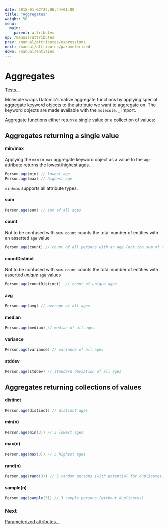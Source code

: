 ```yaml
---
date: 2015-01-02T22:06:44+01:00
title: "Aggregates"
weight: 50
menu:
  main:
    parent: attributes
up: /manual/attributes
prev: /manual/attributes/expressions
next: /manual/attributes/parameterized
down: /manual/entities
---
```


# Aggregates

[Tests...](https://github.com/scalamolecule/molecule/blob/master/examples/src/test/scala/molecule/examples/dayOfDatomic/Aggregates.scala)

Molecule wraps Datomic's native aggregate functions by applying special aggregate keyword objects to the attribute we want to 
aggregate on. The keyword objects are made available with the `molecule._` import.

Aggregate functions either return a single value or a collection of values:

## Aggregates returning a single value

#### min/max
Applying the `min` or `max` aggregate keyword object as a value to the `age` attribute returns the lowest/highest ages.
```scala
Person.age(min) // lowest age
Person.age(max) // highest age
```
`min`/`max` supports all attribute types.


#### sum

```scala
Person.age(sum) // sum of all ages
```


#### count

Not to be confused with `sum`. `count` counts the total number of entities with an asserted `age` value
```scala
Person.age(count) // count of all persons with an age (not the sum of ages)
```

#### countDistinct

Not to be confused with `sum`. `count` counts the total number of entities with asserted _unique_ `age` values
```scala
Person.age(countDistinct)  // count of unique ages
```

#### avg

```scala
Person.age(avg) // average of all ages
```

#### median

```scala
Person.age(median) // median of all ages
```

#### variance

```scala
Person.age(variance) // variance of all ages
```

#### stddev

```scala
Person.age(stddev) // standard deviation of all ages
```


## Aggregates returning collections of values

#### distinct

```scala
Person.age(distinct) // distinct ages
```

#### min(n)

```scala
Person.age(min(3)) // 3 lowest ages
```

#### max(n)

```scala
Person.age(max(3)) // 3 highest ages
```

#### rand(n)

```scala
Person.age(rand(3)) // 3 random persons (with potential for duplicates)
```

#### sample(n)

```scala
Person.age(sample(3)) // 3 sample persons (without duplicates)
```



### Next

[Parameterized attributes...](/manual/attributes/parameterized)